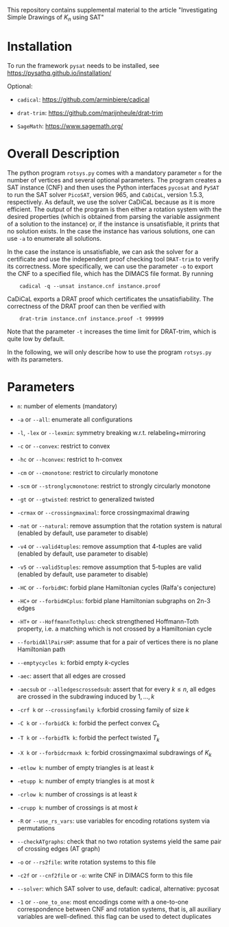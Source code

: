 This repository contains supplemental material to the article 
"Investigating Simple Drawings of $K_n$ using SAT"


# Installation

To run the framework `pysat` needs to be installed, 
see https://pysathq.github.io/installation/

Optional: 

- `cadical`: https://github.com/arminbiere/cadical 

- `drat-trim`: https://github.com/marijnheule/drat-trim

- `SageMath`: https://www.sagemath.org/




#  Overall Description

The python program `rotsys.py` comes with a mandatory parameter `n` for the number of vertices and several optional parameters.
The program creates a SAT instance (CNF)
and then uses the Python interfaces `pycosat`  and  `PySAT` to run the
SAT solver `PicoSAT`, version 965, and `CaDiCaL`, version 1.5.3, respectively.
As default, we use the solver CaDiCaL because as it is more efficient.
The output of the program is then either a rotation system with the desired properties 
(which is obtained from parsing the variable assignment of a solution to the instance) 
or, if the instance is unsatisfiable, it prints that no solution exists.
In the case the instance has various solutions,
one can use `-a` to enumerate all solutions.

In the case the instance is unsatisfiable, 
we can ask the solver for a certificate and use the independent proof checking tool `DRAT-trim` to verify its correctness.
More specifically,
we can use the parameter `-o` to export the CNF to a specified file, which has the DIMACS file format.
By running

```
    cadical -q --unsat instance.cnf instance.proof
```
CaDiCaL exports a DRAT proof which certificates the unsatisfiability.
The correctness of the DRAT proof can then be verified with 

```
    drat-trim instance.cnf instance.proof -t 999999
```
Note that the parameter `-t` increases the time limit for DRAT-trim,
which is quite low by default.

In the following, 
we will only describe how to use the program `rotsys.py`
with its parameters. 




# Parameters 

- `n`: number of elements (mandatory)

- `-a` or `--all`: enumerate all configurations

- `-l`, `-lex` or `--lexmin`: symmetry breaking w.r.t. relabeling+mirroring

- `-c` or `--convex`: restrict to convex

- `-hc` or `--hconvex`: restrict to h-convex

- `-cm` or `--cmonotone`: restrict to circularly monotone

- `-scm` or `--stronglycmonotone`: restrict to strongly circularly monotone

- `-gt` or `--gtwisted`: restrict to generalized twisted

- `-crmax` or `--crossingmaximal`: force crossingmaximal drawing

- `-nat` or `--natural`: remove assumption that the rotation system is natural (enabled by default, use parameter to disable)

- `-v4` or `--valid4tuples`: remove assumption that 4-tuples are valid (enabled by default, use parameter to disable)

- `-v5` or `--valid5tuples`: remove assumption that 5-tuples are valid (enabled by default, use parameter to disable)

- `-HC` or `--forbidHC`: forbid plane Hamiltonian cycles (Ralfa's conjecture)

- `-HC+` or `--forbidHCplus`: forbid plane Hamiltonian subgraphs on 2n-3 edges

- `-HT+` or `--HoffmannTothplus`: check strengthened Hoffmann-Toth property, i.e. a matching which is not crossed by a Hamiltonian cycle

- `--forbidAllPairsHP`: assume that for a pair of vertices there is no plane Hamiltonian path

- `--emptycycles k`: forbid empty $k$-cycles 

- `-aec`: assert that all edges are crossed

- `-aecsub` or `--alledgescrossedsub`: assert that for every $k \le n$, all edges are crossed in the subdrawing induced by $1,\ldots,k$

- `-crf k` or `--crossingfamily k`:forbid crossing family of size $k$

- `-C k` or `--forbidCk k`: forbid the perfect convex $C_k$

- `-T k` or `--forbidTk k`: forbid the perfect twisted $T_k$

- `-X k` or `--forbidcrmaxk k`: forbid crossingmaximal subdrawings of $K_k$

- `-etlow k`: number of empty triangles is at least $k$

- `-etupp k`: number of empty triangles is at most $k$

- `-crlow k`: number of crossings is at least $k$

- `-crupp k`: number of crossings is at most $k$

- `-R` or `--use_rs_vars`: use variables for encoding rotations system via permutations


- `--checkATgraphs`: check that no two rotation systems yield the same pair of crossing edges (AT graph)

- `-o` or `--rs2file`: write rotation systems to this file

- `-c2f` or `--cnf2file` or `-o`: write CNF in DIMACS form to this file

- `--solver`: which SAT solver to use, default: cadical, alternative: pycosat

- `-1` or `--one_to_one`: most encodings come with a one-to-one correspondence between CNF and rotation systems, that is, all auxiliary variables are well-defined. this flag can be used to detect duplicates
